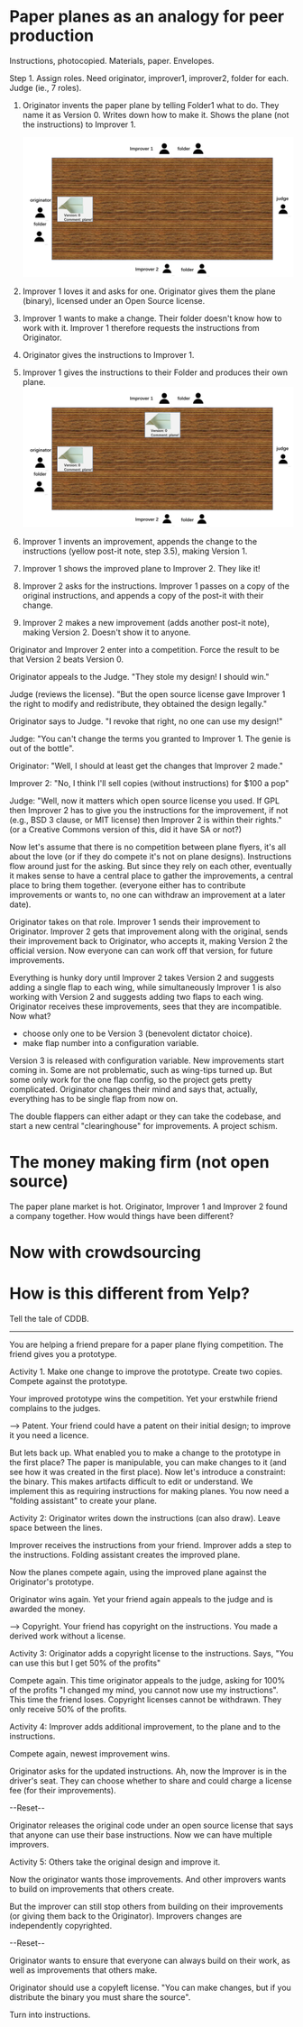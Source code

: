 # Paper planes as an analogy for peer production

Instructions, photocopied.
Materials, paper.
Envelopes.

Step 1.  Assign roles.  Need originator, improver1, improver2, folder for each. Judge (ie., 7 roles).

1. Originator invents the paper plane by telling Folder1 what to do. They name it as Version 0. Writes down how to make it. Shows the plane (not the instructions) to Improver 1.

   ![v0](images\v0.png)

2. Improver 1 loves it and asks for one.  Originator gives them the plane (binary), licensed under an Open Source license.

3. Improver 1 wants to make a change. Their folder doesn't know how to work with it. Improver 1 therefore requests the instructions from Originator.

4. Originator gives the instructions to Improver 1.

5. Improver 1 gives the instructions to their Folder and produces their own plane.![v0copy2improver1](images\v0_copy_to_improver1.png)

6. Improver 1 invents an improvement, appends the change to the instructions (yellow post-it note, step 3.5), making Version 1.

7. Improver 1 shows the improved plane to Improver 2. They like it!

8. Improver 2 asks for the instructions. Improver 1 passes on a copy of the original instructions, and appends a copy of the post-it with their change.

9. Improver 2 makes a new improvement (adds another post-it note), making Version 2.  Doesn't show it to anyone.

Originator and Improver 2 enter into a competition. Force the result to be that Version 2 beats Version 0.

Originator appeals to the Judge. "They stole my design! I should win."

Judge (reviews the license). "But the open source license gave Improver 1 the right to modify and redistribute, they obtained the design legally."

Originator says to Judge. "I revoke that right, no one can use my design!"

Judge: "You can't change the terms you granted to Improver 1. The genie is out of the bottle".

Originator: "Well, I should at least get the changes that Improver 2 made."

Improver 2: "No, I think I'll sell copies (without instructions) for $100 a pop"

Judge: "Well, now it matters which open source license you used. If GPL then Improver 2 has to give you the instructions for the improvement, if not (e.g., BSD 3 clause, or MIT license) then Improver 2 is within their rights." (or a Creative Commons version of this, did it have SA or not?)

Now let's assume that there is no competition between plane flyers, it's all about the love (or if they do compete it's not on plane designs). Instructions flow around just for the asking. But since they rely on each other, eventually it makes sense to have a central place to gather the improvements, a central place to bring them together. (everyone either has to contribute improvements or wants to, no one can withdraw an improvement at a later date).

Originator takes on that role.  Improver 1 sends their improvement to Originator.  Improver 2 gets that improvement along with the original, sends their improvement back to Originator, who accepts it, making Version 2 the official version. Now everyone can can work off that version, for future improvements.

Everything is hunky dory until Improver 2 takes Version 2 and suggests adding a single flap to each wing, while simultaneously Improver 1 is also working with Version 2 and suggests adding two flaps to each wing.  Originator receives these improvements, sees that they are incompatible.  Now what?

- choose only one to be Version 3 (benevolent dictator choice).
- make flap number into a configuration variable.

Version 3 is released with configuration variable.  New improvements start coming in. Some are not problematic, such as wing-tips turned up. But some only work for the one flap config, so the project gets pretty complicated. Originator changes their mind and says that, actually, everything has to be single flap from now on.

The double flappers can either adapt or they can take the codebase, and start a new central "clearinghouse" for improvements.  A project schism.  

The money making firm (not open source)
====================

The paper plane market is hot. Originator, Improver 1 and Improver 2 found a company together. How would things have been different?

Now with crowdsourcing
====================

How is this different from Yelp?
==============================

Tell the tale of CDDB.


------------------------

You are helping a friend prepare for a paper plane flying competition.  The friend gives you a prototype.

Activity 1. Make one change to improve the prototype.  Create two copies. Compete against the prototype.

Your improved prototype wins the competition.  Yet your erstwhile friend complains to the judges.

--> Patent.  Your friend could have a patent on their initial design; to improve it you need a licence.

But lets back up.  What enabled you to make a change to the prototype in the first place?  The paper is manipulable, you can make changes to it (and see how it was created in the first place).  Now let's introduce a constraint: the binary.  This makes artifacts difficult to edit or understand.  We implement this as requiring instructions for making planes.  You now need a "folding assistant" to create your plane.

Activity 2: Originator writes down the instructions (can also draw). Leave space between the lines.

Improver receives the instructions from your friend.  Improver adds a step to the instructions.  Folding assistant creates the improved plane.

Now the planes compete again, using the improved plane against the Originator's prototype.

Originator wins again.  Yet your friend again appeals to the judge and is awarded the money.

--> Copyright.  Your friend has copyright on the instructions.  You made a derived work without a license.

Activity 3: Originator adds a copyright license to the instructions. Says, "You can use this but I get 50% of the profits"

Compete again.  This time originator appeals to the judge, asking for 100% of the profits "I changed my mind, you cannot now use my instructions".  This time the friend loses.  Copyright licenses cannot be withdrawn. They only receive 50% of the profits.

Activity 4: Improver adds additional improvement, to the plane and to the instructions.

Compete again, newest improvement wins.

Originator asks for the updated instructions.  Ah, now the Improver is in the driver's seat.  They can choose whether to share and could charge a license fee (for their improvements).

--Reset--

Originator releases the original code under an open source license that says that anyone can use their base instructions. Now we can have multiple improvers.

Activity 5: Others take the original design and improve it.

Now the originator wants those improvements.  And other improvers wants to build on improvements that others create.

But the improver can still stop others from building on their improvements (or giving them back to the Originator).  Improvers changes are independently copyrighted.

--Reset--

Originator wants to ensure that everyone can always build on their work, as well as improvements that others make.

Originator should use a copyleft license.  "You can make changes, but if you distribute the binary you must share the source".



Turn into instructions.